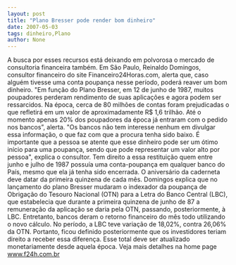 ```yaml
---
layout: post
title: "Plano Bresser pode render bom dinheiro"
date: 2007-05-03
tags: dinheiro,Plano
author: None
---
```

A busca por esses recursos está deixando em polvorosa o mercado de consultoria financeira também.
Em São Paulo, Reinaldo Domingos, consultor financeiro do site Financeiro24Horas.com, alerta que, caso alguém tivesse uma conta poupança nesse período, poderá reaver um bom dinheiro. 
\"Em função do Plano Bresser, em 12 de junho de 1987, muitos poupadores perderam rendimento de suas aplicações e agora podem ser ressarcidos. Na época, cerca de 80 milhões de contas foram prejudicadas o que refletirá em um valor de aproximadamente R$ 1,6 trilhão. Até o momento apenas 20% dos poupadores da época já entraram com o pedido nos bancos”, alerta. 
\"Os bancos não tem interesse nenhum em divulgar essa informação, o que faz com que a procura tenha sido baixo. É importante que a pessoa se atente que esse dinheiro pode ser um ótimo início para uma poupança, sendo que pode representar um valor alto por pessoa\", explica o consultor.
Tem direito a essa restituição quem entre junho e julho de 1987 possuía uma conta-poupança em qualquer banco do País, mesmo que ela já tenha sido encerrada. O aniversário da caderneta deve datar da primeira quinzena de cada mês. 
Domingos explica que no lançamento do plano Bresser mudaram o indexador da poupança de Obrigação do Tesouro Nacional (OTN) para a Letra do Banco Central (LBC), que estabelecia que durante a primeira quinzena de junho de 87 a remuneração da aplicação se daria pela OTN, passando, posteriormente, à LBC. 
Entretanto, bancos deram o retorno financeiro do mês todo utilizando o novo cálculo. No período, a LBC teve variação de 18,02%, contra 26,06% da OTN. Portanto, ficou definido posteriormente que os investidores teriam direito a receber essa diferença. Esse total deve ser atualizado monetariamente desde aquela época.
Veja mais detalhes na home page www.f24h.com.br 